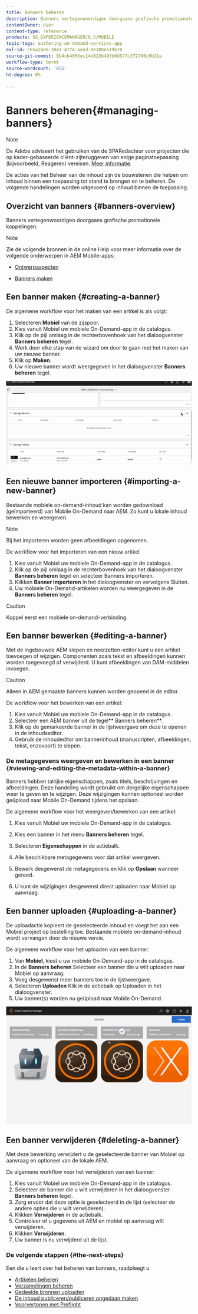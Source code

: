 ```yaml
---
title: Banners beheren
description: Banners vertegenwoordigen doorgaans grafische promotionele koppelingen. Volg deze pagina voor meer informatie.
contentOwner: User
content-type: reference
products: SG_EXPERIENCEMANAGER/6.5/MOBILE
topic-tags: authoring-on-demand-services-app
exl-id: c65a24e6-3041-4774-aeed-8e188ea19b78
source-git-commit: 8b4cb4065ec14e813b49fb0d577c372790c9b21a
workflow-type: tm+mt
source-wordcount: '655'
ht-degree: 0%

---
```


# Banners beheren{#managing-banners}

>[!NOTE]
>
>De Adobe adviseert het gebruiken van de SPARedacteur voor projecten die op kader-gebaseerde cliënt-zijteruggeven van enige paginatoepassing (bijvoorbeeld, Reageren) vereisen. [Meer informatie](/help/sites-developing/spa-overview.md).

De acties van het Beheer van de inhoud zijn de bouwstenen die helpen om inhoud binnen een toepassing tot stand te brengen en te beheren. De volgende handelingen worden uitgevoerd op inhoud binnen de toepassing.

## Overzicht van banners {#banners-overview}

Banners vertegenwoordigen doorgaans grafische promotionele koppelingen.

>[!NOTE]
>
>Zie de volgende bronnen in de online Help voor meer informatie over de volgende onderwerpen in AEM Mobile-apps:
>
>* [Ontwerpaspecten](https://helpx.adobe.com/digital-publishing-solution/help/design-app.html)
>
>* [Banners maken](https://helpx.adobe.com/digital-publishing-solution/help/creating-banners.html)
>

## Een banner maken {#creating-a-banner}

De algemene workflow voor het maken van een artikel is als volgt:

1. Selecteren **Mobiel** van de zijspoor.
1. Kies vanuit Mobiel uw mobiele On-Demand-app in de catalogus.
1. Klik op de pijl omlaag in de rechterbovenhoek van het dialoogvenster **Banners beheren** tegel.
1. Werk door elke stap van de wizard om door te gaan met het maken van uw nieuwe banner.
1. Klik op **Maken**.
1. Uw nieuwe banner wordt weergegeven in het dialoogvenster **Banners beheren** tegel.

![chlimage_1-6](assets/chlimage_1-6.gif)

## Een nieuwe banner importeren {#importing-a-new-banner}

Bestaande mobiele on-demand-inhoud kan worden gedownload (geïmporteerd) van Mobile On-Demand naar AEM. Zo kunt u lokale inhoud bewerken en weergeven.

>[!NOTE]
>
>Bij het importeren worden geen afbeeldingen opgenomen.

De workflow voor het importeren van een nieuw artikel

1. Kies vanuit Mobiel uw mobiele On-Demand-app in de catalogus.
1. Klik op de pijl omlaag in de rechterbovenhoek van het dialoogvenster **Banners beheren** tegel en selecteer Banners importeren.
1. Klikken **Banner importeren** in het dialoogvenster en vervolgens Sluiten.
1. Uw mobiele On-Demand-artikelen worden nu weergegeven in de **Banners beheren** tegel.

>[!CAUTION]
>
>Koppel eerst een mobiele on-demand-verbinding.

## Een banner bewerken {#editing-a-banner}

Met de ingebouwde AEM slepen en neerzetten-editor kunt u een artikel toevoegen of wijzigen. Componenten zoals tekst en afbeeldingen kunnen worden toegevoegd of verwijderd. U kunt afbeeldingen van DAM-middelen invoegen.

>[!CAUTION]
>
>Alleen in AEM gemaakte banners kunnen worden geopend in de editor.

De workflow voor het bewerken van een artikel:

1. Kies vanuit Mobiel uw mobiele On-Demand-app in de catalogus.
1. Selecteer een AEM banner uit de tegel** Banners beheren**.
1. Klik op de gemarkeerde banner in de lijstweergave om deze te openen in de inhoudseditor.
1. Gebruik de inhoudeditor om bannerinhoud (manuscripten, afbeeldingen, tekst, enzovoort) te slepen.

### De metagegevens weergeven en bewerken in een banner {#viewing-and-editing-the-metadata-within-a-banner}

Banners hebben talrijke eigenschappen, zoals titels, beschrijvingen en afbeeldingen. Deze handeling wordt gebruikt om dergelijke eigenschappen weer te geven en te wijzigen. Deze wijzigingen kunnen optioneel worden geüpload naar Mobile On-Demand tijdens het opslaan.

De algemene workflow voor het weergeven/bewerken van een artikel:

1. Kies vanuit Mobiel uw mobiele On-Demand-app in de catalogus.
1. Kies een banner in het menu **Banners beheren** tegel.

1. Selecteren **Eigenschappen** in de actiebalk.
1. Alle beschikbare metagegevens voor dat artikel weergeven.
1. Bewerk desgewenst de metagegevens en klik op **Opslaan** wanneer gereed.
1. U kunt de wijzigingen desgewenst direct uploaden naar Mobiel op aanvraag.

## Een banner uploaden {#uploading-a-banner}

De uploadactie kopieert de geselecteerde inhoud en voegt het aan een Mobiel project op bestelling toe. Bestaande mobiele on-demand-inhoud wordt vervangen door de nieuwe versie.

De algemene workflow voor het uploaden van een banner:

1. Van **Mobiel**, kiest u uw mobiele On-Demand-app in de catalogus.
1. In de **Banners beheren** Selecteer een banner die u wilt uploaden naar Mobiel op aanvraag.
1. Voeg desgewenst meer banners toe in de lijstweergave.
1. Selecteren **Uploaden** Klik in de actiebalk op Uploaden in het dialoogvenster.
1. Uw banner(s) worden nu geüpload naar Mobile On-Demand.

![chlimage_1-7](assets/chlimage_1-7.gif)

## Een banner verwijderen {#deleting-a-banner}

Met deze bewerking verwijdert u de geselecteerde banner van Mobiel op aanvraag en optioneel van de lokale AEM.

De algemene workflow voor het verwijderen van een banner:

1. Kies vanuit Mobiel uw mobiele On-Demand-app in de catalogus.
1. Selecteer de banner die u wilt verwijderen in het dialoogvenster **Banners beheren** tegel.
1. Zorg ervoor dat deze optie is geselecteerd in de lijst (selecteer de andere opties die u wilt verwijderen).
1. Klikken **Verwijderen** in de actiebalk.
1. Controleer of u gegevens uit AEM en mobiel op aanvraag wilt verwijderen.
1. Klikken **Verwijderen**.
1. Uw banner is nu verwijderd uit de lijst.

### De volgende stappen {#the-next-steps}

Een die u leert over het beheren van banners, raadpleegt u

* [Artikelen beheren](/help/mobile/mobile-on-demand-managing-articles.md)
* [Verzamelingen beheren](/help/mobile/mobile-on-demand-managing-collections.md)
* [Gedeelde bronnen uploaden](/help/mobile/mobile-on-demand-shared-resources.md)
* [De inhoud publiceren/publiceren ongedaan maken](/help/mobile/mobile-on-demand-publishing-unpublishing.md)
* [Voorvertonen met Preflight](/help/mobile/aem-mobile-manage-ondemand-services.md)
